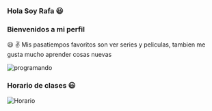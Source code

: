 ### Hola Soy Rafa :smiley:
### Bienvenidos a mi perfil 
:smiley: :v: Mis pasatiempos favoritos son ver series y peliculas, 
tambien me gusta mucho aprender cosas nuevas 

![programando](https://user-images.githubusercontent.com/71298323/131203495-28290cf4-bff7-4a8a-83d0-a747bc327dac.gif)

### Horario de clases :smiley:
![Horario](https://user-images.githubusercontent.com/71298323/131204551-c102656d-b03e-490d-8e53-a00d21914d78.PNG)
